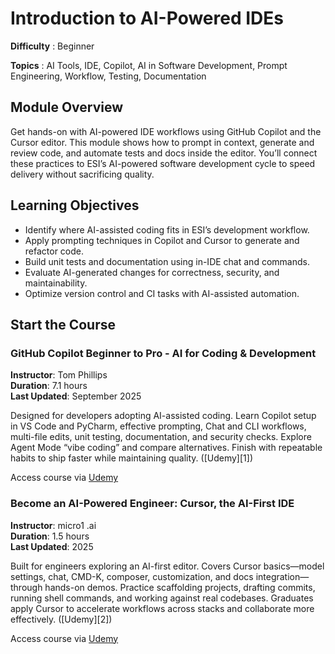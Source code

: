 
# Introduction to AI-Powered IDEs

**Difficulty** :  Beginner

**Topics** : AI Tools, IDE, Copilot, AI in Software Development, Prompt Engineering, Workflow, Testing, Documentation

## Module Overview

Get hands-on with AI-powered IDE workflows using GitHub Copilot and the Cursor editor. This module shows how to prompt in context, generate and review code, and automate tests and docs inside the editor. You’ll connect these practices to ESI’s AI-powered software development cycle to speed delivery without sacrificing quality.

## Learning Objectives

* Identify where AI-assisted coding fits in ESI’s development workflow.
* Apply prompting techniques in Copilot and Cursor to generate and refactor code.
* Build unit tests and documentation using in-IDE chat and commands.
* Evaluate AI-generated changes for correctness, security, and maintainability.
* Optimize version control and CI tasks with AI-assisted automation.

## Start the Course

### GitHub Copilot Beginner to Pro - AI for Coding & Development

**Instructor**: Tom Phillips  
**Duration**: 7.1 hours  
**Last Updated**: September 2025  

Designed for developers adopting AI-assisted coding. Learn Copilot setup in VS Code and PyCharm, effective prompting, Chat and CLI workflows, multi-file edits, unit testing, documentation, and security checks. Explore Agent Mode “vibe coding” and compare alternatives. Finish with repeatable habits to ship faster while maintaining quality. ([Udemy][1])

Access course via [Udemy](https://www.udemy.com/course/github-copilot/?couponCode=LETSLEARNNOW)

### Become an AI-Powered Engineer: Cursor, the AI-First IDE

**Instructor**: micro1 .ai  
**Duration**: 1.5 hours  
**Last Updated**: 2025  

Built for engineers exploring an AI-first editor. Covers Cursor basics—model settings, chat, CMD-K, composer, customization, and docs integration—through hands-on demos. Practice scaffolding projects, drafting commits, running shell commands, and working against real codebases. Graduates apply Cursor to accelerate workflows across stacks and collaborate more effectively. ([Udemy][2])

Access course via [Udemy](https://www.udemy.com/course/become-an-ai-powered-engineer-with-cursor/)

